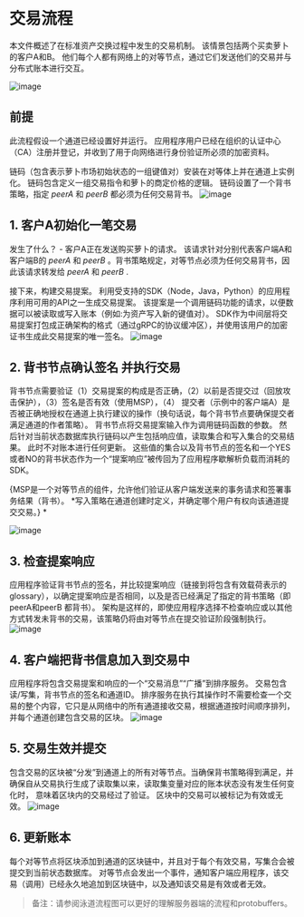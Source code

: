 # 交易流程
本文件概述了在标准资产交换过程中发生的交易机制。 该情景包括两个买卖萝卜的客户A和B。 他们每个人都有网络上的对等节点，通过它们发送他们的交易并与分布式账本进行交互。

![image](http://hyperledger-fabric.readthedocs.io/en/latest/_images/step0.png)
## 前提 
此流程假设一个通道已经设置好并运行。 应用程序用户已经在组织的认证中心（CA）注册并登记，并收到了用于向网络进行身份验证所必须的加密资料。

链码（包含表示萝卜市场初始状态的一组键值对）安装在对等体上并在通道上实例化。 链码包含定义一组交易指令和萝卜的商定价格的逻辑。 链码设置了一个背书策略，指定 *peerA* 和 *peerB* 都必须为任何交易背书。
![image](http://hyperledger-fabric.readthedocs.io/en/latest/_images/step1.png)

## 1. 客户A初始化一笔交易
发生了什么？ - 客户A正在发送购买萝卜的请求。 该请求针对分别代表客户端A和客户端B的 *peerA* 和 *peerB* 。背书策略规定，对等节点必须为任何交易背书，因此该请求转发给 *peerA* 和 *peerB* .

接下来，构建交易提案。 利用受支持的SDK（Node，Java，Python）的应用程序利用可用的API之一生成交易提案。 该提案是一个调用链码功能的请求，以便数据可以被读取或写入账本（例如:为资产写入新的键值对）。 SDK作为中间层将交易提案打包成正确架构的格式（通过gRPC的协议缓冲区），并使用该用户的加密证书生成此交易提案的唯一签名。
![image](http://hyperledger-fabric.readthedocs.io/en/latest/_images/step2.png)

## 2. 背书节点确认签名 并执行交易
背书节点需要验证（1）交易提案的构成是否正确，（2）以前是否提交过（回放攻击保护），（3）签名是否有效（使用MSP），（4） 提交者（示例中的客户端A）是否被正确地授权在通道上执行建议的操作（换句话说，每个背书节点要确保提交者满足通道的作者策略）。 背书节点将交易提案输入作为调用链码函数的参数。 然后针对当前状态数据库执行链码以产生包括响应值，读取集合和写入集合的交易结果。 此时不对账本进行任何更新。 这些值的集合以及背书节点的签名和一个YES 或者NO的背书状态作为一个“提案响应”被传回为了应用程序歇解析负载而消耗的SDK。

{MSP是一个对等节点的组件，允许他们验证从客户端发送来的事务请求和签署事务结果（背书）。 *写入策略在通道创建时定义，并确定哪个用户有权向该通道提交交易。} *

![image](http://hyperledger-fabric.readthedocs.io/en/latest/_images/step3.png)

## 3. 检查提案响应
应用程序验证背书节点的签名，并比较提案响应（链接到将包含有效载荷表示的glossary），以确定提案响应是否相同，以及是否已经满足了指定的背书策略（即peerA和peerB 都背书）。 架构是这样的，即使应用程序选择不检查响应或以其他方式转发未背书的交易，该策略仍将由对等节点在提交验证阶段强制执行。
![image](http://hyperledger-fabric.readthedocs.io/en/latest/_images/step4.png)

## 4. 客户端把背书信息加入到交易中
应用程序将包含交易提案和响应的一个“交易消息”“广播”到排序服务。 交易包含读/写集，背书节点的签名和通道ID。 排序服务在执行其操作时不需要检查一个交易的整个内容，它只是从网络中的所有通道接收交易，根据通道按时间顺序排列，并每个通道创建包含交易的区块。
![image](http://hyperledger-fabric.readthedocs.io/en/latest/_images/step5.png)

## 5. 交易生效并提交
包含交易的区块被“分发”到通道上的所有对等节点。当确保背书策略得到满足，并确保自从交易执行生成了读取集以来，读取集变量对应的账本状态没有发生任何变化时， 意味着区块内的交易经过了验证。 区块中的交易可以被标记为有效或无效。
![image](http://hyperledger-fabric.readthedocs.io/en/latest/_images/step6.png)

## 6. 更新账本
每个对等节点将区块添加到通道的区块链中，并且对于每个有效交易，写集合会被提交到当前状态数据库。 对等节点会发出一个事件，通知客户端应用程序，该交易（调用）已经永久地追加到区块链中，以及通知该交易是有效或者无效。

> 备注：请参阅泳道流程图可以更好的理解服务器端的流程和protobuffers。